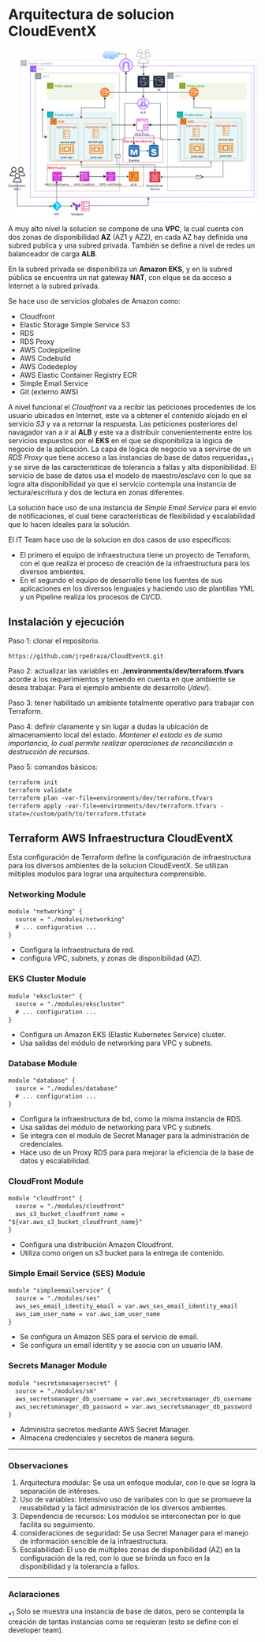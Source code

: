# Arquitectura de solucion CloudEventX 
![Alt text](CloudEventX.drawio.svg)

A muy alto nivel la solucíon se compone de una **VPC**, la cual cuenta con dos zonas de disponibilidad **AZ** (AZ1 y AZ2), en cada AZ hay definida una subred publica y una subred privada. También se define a nivel de redes un balanceador de carga **ALB**. 

En la subred privada se disponibiliza un **Amazon EKS**, y en la subred pública se encuentra un nat gateway **NAT**, con elque se da acceso a Internet a la subred privada. 

Se hace uso de servicios globales de Amazon como: 
- Cloudfront
- Elastic Storage Simple Service S3
- RDS
- RDS Proxy 
- AWS Codepipeline
- AWS Codebuild 
- AWS Codedeploy 
- AWS Elastic Container Registry ECR
- Simple Email Service 
- Git (externo AWS)

A nivel funcional el *Cloudfront* va a recibir las peticiones procedentes de los usuario ubicados en Internet, este va a obtener el contenido alojado en el servicio *S3* y va a retornar la respuesta. Las peticiones posteriores del navagador van a ir al **ALB** y este va a distribuir convenientemente entre los servicios expuestos por el **EKS** en el que se disponibiliza la lógica de negocio de la aplicación. La capa de lógica de negocio va a servirse de un *RDS Proxy* que tiene acceso a las instancias de base de datos requeridas<sub>*1</sub> y se sirve de las características de tolerancia a fallas y alta disponibilidad. El servicio de base de datos usa el modelo de maestro/esclavo con lo que se logra alta disponibilidad ya que el servicio contempla una instancia de lectura/escritura y dos de lectura en zonas diferentes. 

La solución hace uso de una instancia de *Simple Email Service* para el envío de notificaciones, el cual tiene características de flexibilidad y escalabilidad que lo hacen ideales para la solución. 

El IT Team hace uso de la solucion en dos casos de uso específicos: 
* El primero el equipo de infraestructura tiene un proyecto de Terraform, con el que realiza el proceso de creación de la infraestructura para los diversos ambientes. 
* En el segundo el equipo de desarrollo tiene los fuentes de sus aplicaciones en los diversos lenguajes y haciendo uso de plantillas YML y un Pipeline realiza los procesos de CI/CD.     

## Instalación y ejecución
Paso 1: clonar el repositorio. 
```hcl 
https://github.com/jrpedraza/CloudEventX.git
```
Paso 2: actualizar las variables en **./environments/dev/terraform.tfvars** acorde a los requerimientos y teniendo en cuenta en que ambiente se desea trabajar. Para el ejemplo ambiente de desarrollo (*/dev/*). 

Paso 3: tener habilitado un ambiente totalmente operativo para trabajar con Terraform. 

Paso 4: definir claramente y sin lugar a dudas la ubicación de almacenamiento local del estado. *Mantener el estado es de suma importancia, lo cual permite realizar operaciones de reconciliación o destrucción de recursos*. 

Paso 5: comandos básicos: 
```hcl 
terraform init
terraform validate
terraform plan -var-file=environments/dev/terraform.tfvars
terraform apply -var-file=environments/dev/terraform.tfvars -state=/custom/path/to/terraform.tfstate
```

## Terraform AWS Infraestructura CloudEventX

Esta configuración de Terraform define la configuración de infraestructura para los diversos ambientes de la solucion CloudEventX. Se utilizan míltiples modulos para lograr una arquitectura comprensible. 

### Networking Module
```hcl 
module "networking" {
  source = "./modules/networking"
  # ... configuration ...
}
``` 
- Configura la infraestructura de red.
- configura VPC, subnets, y zonas de disponibilidad (AZ). 

### EKS Cluster Module
```hcl 
module "ekscluster" {
  source = "./modules/ekscluster"
  # ... configuration ...
}
```
- Configura un Amazon EKS (Elastic Kubernetes Service) cluster. 
- Usa salidas del módulo de networking para VPC y subnets. 

### Database Module 
```hcl 
module "database" {
  source = "./modules/database"
  # ... configuration ...
}
```
- Configura la infraestructura de bd, como la misma instancia de RDS. 
- Usa salidas del módulo de networking para VPC y subnets. 
- Se integra con el modulo de Secret Manager para la administración de credenciales. 
- Hace uso de un Proxy RDS para para mejorar la eficiencia de la base de datos y escalabilidad.   

### CloudFront Module
```hcl 
module "cloudfront" {
  source = "./modules/cloudfront"
  aws_s3_bucket_cloudfront_name = "${var.aws_s3_bucket_cloudfront_name}"
}
```
- Configura una distribución Amazon Cloudfront.
- Utiliza como origen un s3 bucket para la entrega de contenido. 

### Simple Email Service (SES) Module
```hcl 
module "simpleemailservice" {
  source = "./modules/ses"
  aws_ses_email_identity_email = var.aws_ses_email_identity_email
  aws_iam_user_name = var.aws_iam_user_name
}
```
- Se configura un Amazon SES para el servicio de email. 
- Se configura un email identity y se asocia con un usuario IAM.

### Secrets Manager Module
```hcl 
module "secretsmanagersecret" {
  source = "./modules/sm"
  aws_secretsmanager_db_username = var.aws_secretsmanager_db_username
  aws_secretsmanager_db_password = var.aws_secretsmanager_db_password
}
```
- Administra secretos mediante AWS Secret Manager. 
- Almacena credenciales y secretos de manera segura. 

--- 
### Observaciones 
1. Arquitectura modular: Se usa un enfoque modular, con lo que se logra la separación de intéreses. 
2. Uso de variables: Intensivo uso de varibales con lo que se promueve la reusabilidad y la fácil administración de los diversos ambientes. 
3. Dependencia de recursos: Los módulos se interconectan por lo que facilita su seguimiento. 
4. consideraciones de seguridad: Se usa Secret Manager para el manejo de información sencible de la infraestructura. 
5. Escalabilidad: El uso de múltiples zonas de disponibilidad (AZ) en la configuración de la red, con lo que se brinda un foco en la disponibilidad y la tolerancia a fallos. 

--- 
### Aclaraciones
<sub>*1</sub> Solo se muestra una instancia de base de datos, pero se contempla la creación de tantas instancias como se requieran (esto se define con el developer team).